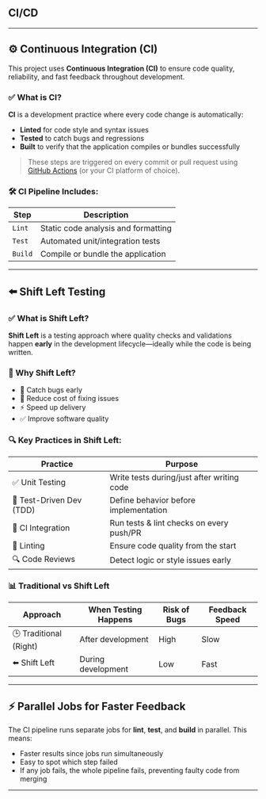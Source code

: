  ## CI/CD
---
## ⚙️ Continuous Integration (CI)

This project uses **Continuous Integration (CI)** to ensure code quality, reliability, and fast feedback throughout development.

### ✅ What is CI?

**CI** is a development practice where every code change is automatically:

* **Linted** for code style and syntax issues
* **Tested** to catch bugs and regressions
* **Built** to verify that the application compiles or bundles successfully

> These steps are triggered on every commit or pull request using [GitHub Actions](https://docs.github.com/en/actions) (or your CI platform of choice).

### 🛠️ CI Pipeline Includes:

| Step    | Description                         |
| ------- | ----------------------------------- |
| `Lint`  | Static code analysis and formatting |
| `Test`  | Automated unit/integration tests    |
| `Build` | Compile or bundle the application   |

---

## ⬅️ Shift Left Testing

### ✅ What is Shift Left?

**Shift Left** is a testing approach where quality checks and validations happen **early** in the development lifecycle—ideally while the code is being written.

### 🚀 Why Shift Left?

* 🐞 Catch bugs early
* 💸 Reduce cost of fixing issues
* ⚡ Speed up delivery
* ✅ Improve software quality

### 🔍 Key Practices in Shift Left:

| Practice                 | Purpose                                    |
| ------------------------ | ------------------------------------------ |
| ✅ Unit Testing           | Write tests during/just after writing code |
| 🧪 Test-Driven Dev (TDD) | Define behavior before implementation      |
| 🔁 CI Integration        | Run tests & lint checks on every push/PR   |
| 🧹 Linting               | Ensure code quality from the start         |
| 🔍 Code Reviews          | Detect logic or style issues early         |

### 📊 Traditional vs Shift Left

| Approach               | When Testing Happens | Risk of Bugs | Feedback Speed |
| ---------------------- | -------------------- | ------------ | -------------- |
| 🕒 Traditional (Right) | After development    | High         | Slow           |
| ⬅️ Shift Left          | During development   | Low          | Fast           |

---

## ⚡ Parallel Jobs for Faster Feedback

The CI pipeline runs separate jobs for **lint**, **test**, and **build** in parallel. This means:

* Faster results since jobs run simultaneously
* Easy to spot which step failed
* If any job fails, the whole pipeline fails, preventing faulty code from merging
---




